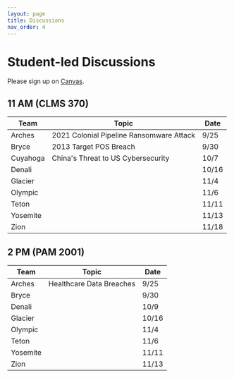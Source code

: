 ```yaml
---
layout: page
title: Discussions
nav_order: 4
---
```


# Student-led Discussions

Please sign up on [Canvas](https://canvas.vt.edu/).

## 11 AM (CLMS 370)

| Team     | Topic | Date |
|----------|-------|------|
| Arches   | 2021 Colonial Pipeline Ransomware Attack | 9/25 |
| Bryce    | 2013 Target POS Breach | 9/30 |
| Cuyahoga | China's Threat to US Cybersecurity | 10/7 |
| Denali   |       |  10/16    |
| Glacier  |       |  11/4    |
| Olympic  |       |  11/6    |
| Teton    |       |  11/11    |
| Yosemite |       |  11/13    |
| Zion     |       |  11/18    |

## 2 PM (PAM 2001)

| Team     | Topic | Date |
|----------|-------|------|
| Arches   | Healthcare Data Breaches | 9/25 |
| Bryce    |       |  9/30    |
| Denali   |       |  10/9    |
| Glacier  |       |  10/16    |
| Olympic  |       |  11/4    |
| Teton    |       |  11/6    |
| Yosemite |       |  11/11    |
| Zion     |       |  11/13    |